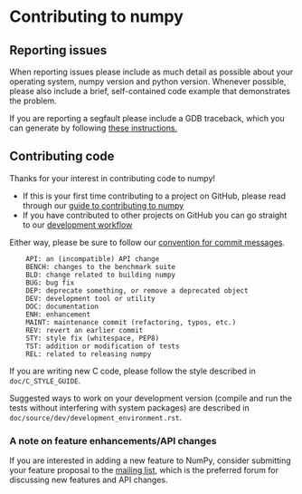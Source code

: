 # Contributing to numpy

## Reporting issues

When reporting issues please include as much detail as possible about your
operating system, numpy version and python version. Whenever possible, please
also include a brief, self-contained code example that demonstrates the problem.

If you are reporting a segfault please include a GDB traceback, which you can
generate by following
[these instructions.](https://github.com/numpy/numpy/blob/main/doc/source/dev/development_environment.rst#debugging)

## Contributing code

Thanks for your interest in contributing code to numpy!

+ If this is your first time contributing to a project on GitHub, please read
through our
[guide to contributing to numpy](https://numpy.org/devdocs/dev/index.html)
+ If you have contributed to other projects on GitHub you can go straight to our
[development workflow](https://numpy.org/devdocs/dev/development_workflow.html)

Either way, please be sure to follow our
[convention for commit messages](https://numpy.org/devdocs/dev/development_workflow.html#writing-the-commit-message).
```
    API: an (incompatible) API change
    BENCH: changes to the benchmark suite
    BLD: change related to building numpy
    BUG: bug fix
    DEP: deprecate something, or remove a deprecated object
    DEV: development tool or utility
    DOC: documentation
    ENH: enhancement
    MAINT: maintenance commit (refactoring, typos, etc.)
    REV: revert an earlier commit
    STY: style fix (whitespace, PEP8)
    TST: addition or modification of tests
    REL: related to releasing numpy
```

If you are writing new C code, please follow the style described in
``doc/C_STYLE_GUIDE``.

Suggested ways to work on your development version (compile and run
the tests without interfering with system packages) are described in
``doc/source/dev/development_environment.rst``.

### A note on feature enhancements/API changes

If you are interested in adding a new feature to NumPy, consider
submitting your feature proposal to the [mailing list][mail], 
which is the preferred forum for discussing new features and
API changes.

[mail]: https://mail.python.org/mailman/listinfo/numpy-discussion